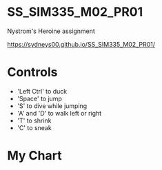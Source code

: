 # SS_SIM335_M02_PR01
Nystrom's Heroine assignment

https://sydneys00.github.io/SS_SIM335_M02_PR01/
# Controls
- 'Left Ctrl' to duck
- 'Space' to jump
- 'S' to dive while jumping
- 'A' and 'D' to walk left or right
- 'T' to shrink
- 'C' to sneak 

# My Chart

